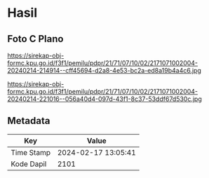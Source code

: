 # Hasil

## Foto C Plano

https://sirekap-obj-formc.kpu.go.id/f3f1/pemilu/pdpr/21/71/07/10/02/2171071002004-20240214-214914--cff45694-d2a8-4e53-bc2a-ed8a19b4a4c6.jpg

https://sirekap-obj-formc.kpu.go.id/f3f1/pemilu/pdpr/21/71/07/10/02/2171071002004-20240214-221016--056a40d4-097d-43f1-8c37-53ddf67d530c.jpg


## Metadata

| Key        | Value               |
| ---------- | ------------------- |
| Time Stamp | 2024-02-17 13:05:41 |
| Kode Dapil | 2101                |



